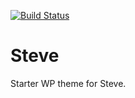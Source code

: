 [![Build Status](https://travis-ci.org/Automattic/_s.svg?branch=master)](https://travis-ci.org/Automattic/_s)

Steve
===

Starter WP theme for Steve.